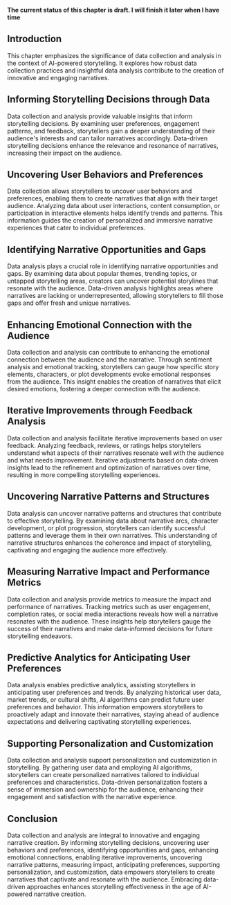 **The current status of this chapter is draft. I will finish it later when I have time**

Introduction
------------

This chapter emphasizes the significance of data collection and analysis in the context of AI-powered storytelling. It explores how robust data collection practices and insightful data analysis contribute to the creation of innovative and engaging narratives.

Informing Storytelling Decisions through Data
---------------------------------------------

Data collection and analysis provide valuable insights that inform storytelling decisions. By examining user preferences, engagement patterns, and feedback, storytellers gain a deeper understanding of their audience's interests and can tailor narratives accordingly. Data-driven storytelling decisions enhance the relevance and resonance of narratives, increasing their impact on the audience.

Uncovering User Behaviors and Preferences
-----------------------------------------

Data collection allows storytellers to uncover user behaviors and preferences, enabling them to create narratives that align with their target audience. Analyzing data about user interactions, content consumption, or participation in interactive elements helps identify trends and patterns. This information guides the creation of personalized and immersive narrative experiences that cater to individual preferences.

Identifying Narrative Opportunities and Gaps
--------------------------------------------

Data analysis plays a crucial role in identifying narrative opportunities and gaps. By examining data about popular themes, trending topics, or untapped storytelling areas, creators can uncover potential storylines that resonate with the audience. Data-driven analysis highlights areas where narratives are lacking or underrepresented, allowing storytellers to fill those gaps and offer fresh and unique narratives.

Enhancing Emotional Connection with the Audience
------------------------------------------------

Data collection and analysis can contribute to enhancing the emotional connection between the audience and the narrative. Through sentiment analysis and emotional tracking, storytellers can gauge how specific story elements, characters, or plot developments evoke emotional responses from the audience. This insight enables the creation of narratives that elicit desired emotions, fostering a deeper connection with the audience.

Iterative Improvements through Feedback Analysis
------------------------------------------------

Data collection and analysis facilitate iterative improvements based on user feedback. Analyzing feedback, reviews, or ratings helps storytellers understand what aspects of their narratives resonate well with the audience and what needs improvement. Iterative adjustments based on data-driven insights lead to the refinement and optimization of narratives over time, resulting in more compelling storytelling experiences.

Uncovering Narrative Patterns and Structures
--------------------------------------------

Data analysis can uncover narrative patterns and structures that contribute to effective storytelling. By examining data about narrative arcs, character development, or plot progression, storytellers can identify successful patterns and leverage them in their own narratives. This understanding of narrative structures enhances the coherence and impact of storytelling, captivating and engaging the audience more effectively.

Measuring Narrative Impact and Performance Metrics
--------------------------------------------------

Data collection and analysis provide metrics to measure the impact and performance of narratives. Tracking metrics such as user engagement, completion rates, or social media interactions reveals how well a narrative resonates with the audience. These insights help storytellers gauge the success of their narratives and make data-informed decisions for future storytelling endeavors.

Predictive Analytics for Anticipating User Preferences
------------------------------------------------------

Data analysis enables predictive analytics, assisting storytellers in anticipating user preferences and trends. By analyzing historical user data, market trends, or cultural shifts, AI algorithms can predict future user preferences and behavior. This information empowers storytellers to proactively adapt and innovate their narratives, staying ahead of audience expectations and delivering captivating storytelling experiences.

Supporting Personalization and Customization
--------------------------------------------

Data collection and analysis support personalization and customization in storytelling. By gathering user data and employing AI algorithms, storytellers can create personalized narratives tailored to individual preferences and characteristics. Data-driven personalization fosters a sense of immersion and ownership for the audience, enhancing their engagement and satisfaction with the narrative experience.

Conclusion
----------

Data collection and analysis are integral to innovative and engaging narrative creation. By informing storytelling decisions, uncovering user behaviors and preferences, identifying opportunities and gaps, enhancing emotional connections, enabling iterative improvements, uncovering narrative patterns, measuring impact, anticipating preferences, supporting personalization, and customization, data empowers storytellers to create narratives that captivate and resonate with the audience. Embracing data-driven approaches enhances storytelling effectiveness in the age of AI-powered narrative creation.
